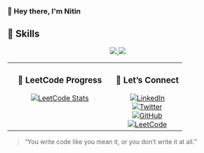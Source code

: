 ### 👋 Hey there, I'm Nitin

## 🧰 Skills

<div align="center">
  <a href="https://github.com/NitinDarker">
    <img src="https://skillicons.dev/icons?i=cpp,java,js,ts,express,react,next,nodejs,mongodb,postgres,prisma,html,css,tailwind&perline=15" />
    <img src="https://skillicons.dev/icons?i=c,python,rust,redis,docker,kubernetes,vite,graphql,aws,vim,neovim,linux&perline=15" />
  </a>
</div>

<table>
<tr>
<td valign="top" width="60%" align="center">

### 🧠 LeetCode Progress

<a href="https://leetcode.com/NitinDarker/">
  <img src="https://leetcard.jacoblin.cool/NitinDarker?theme=radical&font=Noto%20Sans%20Mandaic&ext=heatmap" alt="LeetCode Stats">
</a>

</td>
<td valign="top" width="50%" align="center">

### 🤝 Let’s Connect
<div align="center">
  <div>
    <a href="https://www.linkedin.com/in/nitin-sharma-8b49b0303/">
      <img src="https://img.shields.io/badge/LinkedIn-0A66C2?style=for-the-badge&logo=linkedin&logoColor=white" alt="LinkedIn"/>
    </a>
  </div>
  <div>
    <a href="https://twitter.com/nitindarker">
      <img src="https://img.shields.io/badge/Twitter-1DA1F2?style=for-the-badge&logo=twitter&logoColor=white" alt="Twitter"/>
    </a>
  </div>
  <div>
    <a href="https://github.com/NitinDarker">
      <img src="https://img.shields.io/badge/GitHub-181717?style=for-the-badge&logo=github&logoColor=white" alt="GitHub"/>
    </a>
  </div>
  <div>
    <a href="https://leetcode.com/NitinDarker/">
      <img src="https://img.shields.io/badge/LeetCode-FFA116?style=for-the-badge&logo=leetcode&logoColor=white" alt="LeetCode"/>
    </a>
  </div>
</div>

</td>
</tr>
</table>

> “You write code like you mean it, or you don’t write it at all.”
